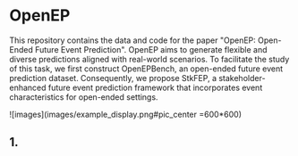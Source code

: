 # OpenEP

This repository contains the data and code for the paper "OpenEP: Open-Ended Future Event Prediction". OpenEP aims to generate flexible and diverse predictions aligned with real-world scenarios. To facilitate the study of this task, we first construct OpenEPBench, an open-ended future event prediction dataset. Consequently, we propose StkFEP, a stakeholder-enhanced future event prediction framework that incorporates event characteristics for open-ended settings.

![images](images/example_display.png#pic_center =600*600)


## 1. 

